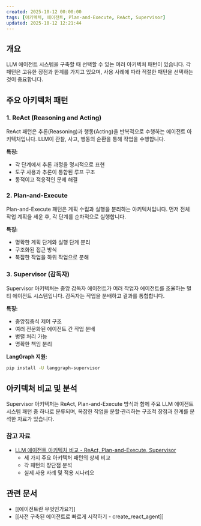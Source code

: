 ```yaml
---
created: 2025-10-12 00:00:00
tags: [아키텍처, 에이전트, Plan-and-Execute, ReAct, Supervisor]
updated: 2025-10-12 12:21:44
---
```

## 개요

LLM 에이전트 시스템을 구축할 때 선택할 수 있는 여러 아키텍처 패턴이 있습니다. 각 패턴은 고유한 장점과 한계를 가지고 있으며, 사용 사례에 따라 적절한 패턴을 선택하는 것이 중요합니다.

## 주요 아키텍처 패턴

### 1. ReAct (Reasoning and Acting)

ReAct 패턴은 추론(Reasoning)과 행동(Acting)을 반복적으로 수행하는 에이전트 아키텍처입니다. LLM이 관찰, 사고, 행동의 순환을 통해 작업을 수행합니다.

**특징:**
- 각 단계에서 추론 과정을 명시적으로 표현
- 도구 사용과 추론이 통합된 루프 구조
- 동적이고 적응적인 문제 해결

### 2. Plan-and-Execute

Plan-and-Execute 패턴은 계획 수립과 실행을 분리하는 아키텍처입니다. 먼저 전체 작업 계획을 세운 후, 각 단계를 순차적으로 실행합니다.

**특징:**
- 명확한 계획 단계와 실행 단계 분리
- 구조화된 접근 방식
- 복잡한 작업을 하위 작업으로 분해

### 3. Supervisor (감독자)

Supervisor 아키텍처는 중앙 감독자 에이전트가 여러 작업자 에이전트를 조율하는 멀티 에이전트 시스템입니다. 감독자는 작업을 분배하고 결과를 통합합니다.

**특징:**
- 중앙집중식 제어 구조
- 여러 전문화된 에이전트 간 작업 분배
- 병렬 처리 가능
- 명확한 책임 분리

**LangGraph 지원:**
```bash
pip install -U langgraph-supervisor
```

## 아키텍처 비교 및 분석

Supervisor 아키텍처는 ReAct, Plan-and-Execute 방식과 함께 주요 LLM 에이전트 시스템 패턴 중 하나로 분류되며, 복잡한 작업을 분할·관리하는 구조적 장점과 한계를 분석한 자료가 있습니다.

### 참고 자료

- [LLM 에이전트 아키텍처 비교 - ReAct, Plan-and-Execute, Supervisor](https://syshin0116.github.io/AI/Agent-Architecture-Comparison)
  - 세 가지 주요 아키텍처 패턴의 상세 비교
  - 각 패턴의 장단점 분석
  - 실제 사용 사례 및 적용 시나리오

## 관련 문서

- [[에이전트란 무엇인가요?]]
- [[사전 구축된 에이전트로 빠르게 시작하기 - create_react_agent]]

